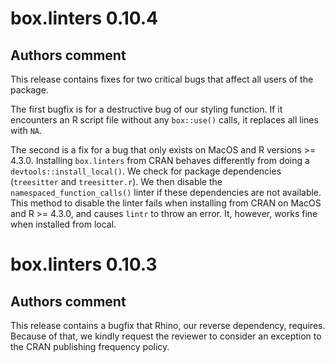 # box.linters 0.10.4

## Authors comment

This release contains fixes for two critical bugs that affect all users of the package.

The first bugfix is for a destructive bug of our styling function. If it encounters an R script file without any `box::use()` calls, it replaces all lines with `NA`.

The second is a fix for a bug that only exists on MacOS and R versions >= 4.3.0. Installing `box.linters` from CRAN behaves differently from doing a `devtools::install_local()`. We check for package dependencies (`treesitter` and `treesitter.r`). We then disable the `namespaced_function_calls()` linter if these dependencies are not available. This method to disable the linter fails when installing from CRAN on MacOS and R >= 4.3.0, and causes `lintr` to throw an error. It, however, works fine when installed from local.

# box.linters 0.10.3

## Authors comment

This release contains a bugfix that Rhino, our reverse dependency, requires. Because of that, we kindly request the reviewer to consider an exception to the CRAN publishing frequency policy.
